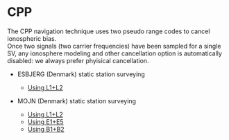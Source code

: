 CPP
===

The CPP navigation technique uses two pseudo range codes to cancel ionospheric bias.  
Once two signals (two carrier frequencies) have been sampled for a single SV, any ionosphere modeling
and other cancellation option is automatically disabled: we always prefer phyisical cancellation.

- ESBJERG (Denmark) static station surveying
  - [Using L1+L2](./esbjerg-l1l2.sh)

- MOJN (Denmark) static station surveying
  - [Using L1+L2](./mojn-l1l2.sh)
  - [Using E1+E5](./mojn-e1e5.sh)
  - [Using B1+B2](./mojn-b1b2.sh)
